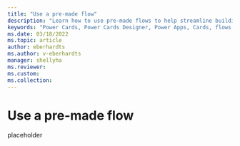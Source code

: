 ```yaml
---
title: "Use a pre-made flow"
description: "Learn how to use pre-made flows to help streamline building a card"
keywords: "Power Cards, Power Cards Designer, Power Apps, Cards, flows, Power Automate"
ms.date: 03/18/2022
ms.topic: article
author: eberhardts
ms.author: v-eberhardts
manager: shellyha
ms.reviewer: 
ms.custom: 
ms.collection: 
---
```


# Use a pre-made flow

placeholder
